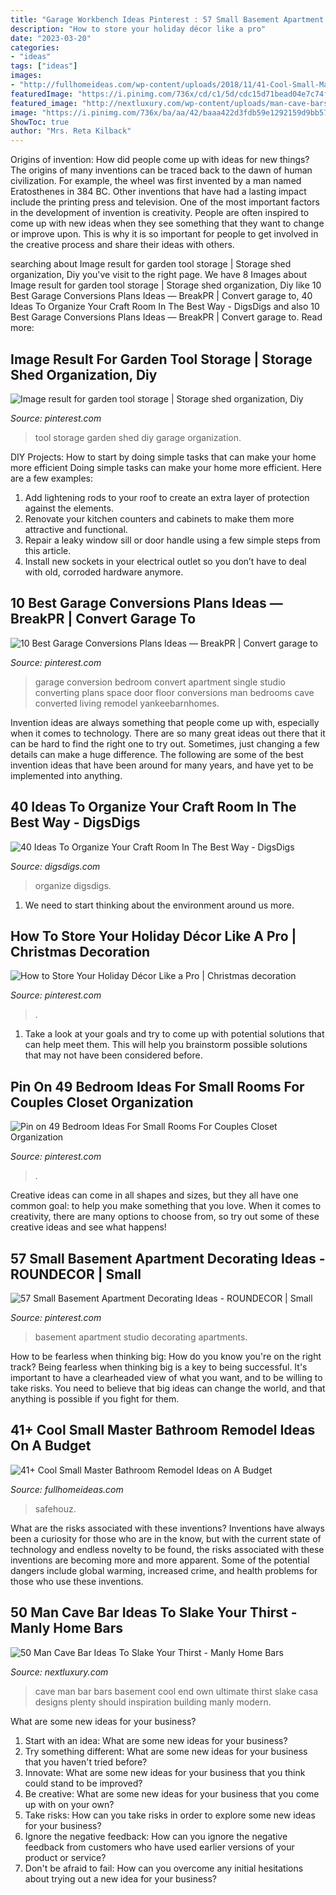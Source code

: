```yaml
---
title: "Garage Workbench Ideas Pinterest : 57 Small Basement Apartment Decorating Ideas"
description: "How to store your holiday décor like a pro"
date: "2023-03-20"
categories:
- "ideas"
tags: ["ideas"]
images:
- "http://fullhomeideas.com/wp-content/uploads/2018/11/41-Cool-Small-Master-Bathroom-Remodel-Ideas-on-A-Budget-41-640x961.jpg"
featuredImage: "https://i.pinimg.com/736x/cd/c1/5d/cdc15d71bead04e7c74f20e6c6c59579.jpg"
featured_image: "http://nextluxury.com/wp-content/uploads/man-cave-bars-for-a-mans-home.jpg"
image: "https://i.pinimg.com/736x/ba/aa/42/baaa422d3fdb59e1292159d9bb57b1ec.jpg"
ShowToc: true
author: "Mrs. Reta Kilback"
---
```



Origins of invention: How did people come up with ideas for new things?
The origins of many inventions can be traced back to the dawn of human civilization. For example, the wheel was first invented by a man named Eratosthenes in 384 BC. Other inventions that have had a lasting impact include the printing press and television. 
One of the most important factors in the development of invention is creativity. People are often inspired to come up with new ideas when they see something that they want to change or improve upon. This is why it is so important for people to get involved in the creative process and share their ideas with others.

	

		
searching about Image result for garden tool storage | Storage shed organization, Diy you've visit to the right page. We have 8 Images about Image result for garden tool storage | Storage shed organization, Diy like 10 Best Garage Conversions Plans Ideas — BreakPR | Convert garage to, 40 Ideas To Organize Your Craft Room In The Best Way - DigsDigs and also 10 Best Garage Conversions Plans Ideas — BreakPR | Convert garage to. Read more:
		
    
## Image Result For Garden Tool Storage | Storage Shed Organization, Diy

<img loading=lazy src="https://i.pinimg.com/736x/ba/aa/42/baaa422d3fdb59e1292159d9bb57b1ec.jpg" onerror="this.onerror=null;this.src='https://tse1.mm.bing.net/th?id=OIP.WBXDwBfreK_V2WWtgycjBgHaJ3&amp;pid=15.1';" alt="Image result for garden tool storage | Storage shed organization, Diy">

_Source: pinterest.com_

>tool storage garden shed diy garage organization. 

	

DIY Projects: How to start by doing simple tasks that can make your home more efficient
Doing simple tasks can make your home more efficient. Here are a few examples:
1. Add lightening rods to your roof to create an extra layer of protection against the elements.
2. Renovate your kitchen counters and cabinets to make them more attractive and functional.
3. Repair a leaky window sill or door handle using a few simple steps from this article. 
4. Install new sockets in your electrical outlet so you don’t have to deal with old, corroded hardware anymore.

    
## 10 Best Garage Conversions Plans Ideas — BreakPR | Convert Garage To

<img loading=lazy src="https://i.pinimg.com/736x/ce/34/17/ce3417604b5439586c67e0088f04f6d8.jpg" onerror="this.onerror=null;this.src='https://tse1.mm.bing.net/th?id=OIP.XNQzc7ZUVLl08LLJ3TrYPAHaLE&amp;pid=15.1';" alt="10 Best Garage Conversions Plans Ideas — BreakPR | Convert garage to">

_Source: pinterest.com_

>garage conversion bedroom convert apartment single studio converting plans space door floor conversions man bedrooms cave converted living remodel yankeebarnhomes. 

	

Invention ideas are always something that people come up with, especially when it comes to technology. There are so many great ideas out there that it can be hard to find the right one to try out. Sometimes, just changing a few details can make a huge difference. The following are some of the best invention ideas that have been around for many years, and have yet to be implemented into anything.

    
## 40 Ideas To Organize Your Craft Room In The Best Way - DigsDigs

<img loading=lazy src="https://www.digsdigs.com/photos/ideas-to-organize-your-craft-room-in-the-best-way-3-554x831.jpg" onerror="this.onerror=null;this.src='https://tse4.mm.bing.net/th?id=OIP.qyUneWviEOiSvOMeyrYLqAHaLH&amp;pid=15.1';" alt="40 Ideas To Organize Your Craft Room In The Best Way - DigsDigs">

_Source: digsdigs.com_

>organize digsdigs. 

	

1. We need to start thinking about the environment around us more.

    
## How To Store Your Holiday Décor Like A Pro | Christmas Decoration

<img loading=lazy src="https://i.pinimg.com/736x/48/85/1e/48851e482446e2c4d66f065c9887c89c.jpg" onerror="this.onerror=null;this.src='https://tse4.mm.bing.net/th?id=OIP.t2F95WnTf5nqOR_8ljebcQHaLH&amp;pid=15.1';" alt="How to Store Your Holiday Décor Like a Pro | Christmas decoration">

_Source: pinterest.com_

>. 

	

1. Take a look at your goals and try to come up with potential solutions that can help meet them. This will help you brainstorm possible solutions that may not have been considered before.

    
## Pin On 49 Bedroom Ideas For Small Rooms For Couples Closet Organization

<img loading=lazy src="https://i.pinimg.com/736x/cd/c1/5d/cdc15d71bead04e7c74f20e6c6c59579.jpg" onerror="this.onerror=null;this.src='https://tse2.mm.bing.net/th?id=OIP.haIHmmtU8dg8LJCd1iZIxAHaJ-&amp;pid=15.1';" alt="Pin on 49 Bedroom Ideas For Small Rooms For Couples Closet Organization">

_Source: pinterest.com_

>. 

	

Creative ideas can come in all shapes and sizes, but they all have one common goal: to help you make something that you love. When it comes to creativity, there are many options to choose from, so try out some of these creative ideas and see what happens!

    
## 57 Small Basement Apartment Decorating Ideas - ROUNDECOR | Small

<img loading=lazy src="https://i.pinimg.com/736x/52/a2/76/52a27641a64c50df073167dfb404842d.jpg" onerror="this.onerror=null;this.src='https://tse3.mm.bing.net/th?id=OIP.agk-WBac3SosPS1_Bf6GyQHaJ3&amp;pid=15.1';" alt="57 Small Basement Apartment Decorating Ideas - ROUNDECOR | Small">

_Source: pinterest.com_

>basement apartment studio decorating apartments. 

	

How to be fearless when thinking big: How do you know you're on the right track?
Being fearless when thinking big is a key to being successful. It's important to have a clearheaded view of what you want, and to be willing to take risks. You need to believe that big ideas can change the world, and that anything is possible if you fight for them.

    
## 41+ Cool Small Master Bathroom Remodel Ideas On A Budget

<img loading=lazy src="http://fullhomeideas.com/wp-content/uploads/2018/11/41-Cool-Small-Master-Bathroom-Remodel-Ideas-on-A-Budget-41-640x961.jpg" onerror="this.onerror=null;this.src='https://tse4.mm.bing.net/th?id=OIP.R2QSuKRk3XPFx0IvVFmrhAHaLH&amp;pid=15.1';" alt="41+ Cool Small Master Bathroom Remodel Ideas on A Budget">

_Source: fullhomeideas.com_

>safehouz. 

	

What are the risks associated with these inventions?
Inventions have always been a curiosity for those who are in the know, but with the current state of technology and endless novelty to be found, the risks associated with these inventions are becoming more and more apparent. Some of the potential dangers include global warming, increased crime, and health problems for those who use these inventions.

    
## 50 Man Cave Bar Ideas To Slake Your Thirst - Manly Home Bars

<img loading=lazy src="http://nextluxury.com/wp-content/uploads/man-cave-bars-for-a-mans-home.jpg" onerror="this.onerror=null;this.src='https://tse2.mm.bing.net/th?id=OIP.X5qtlRPq7CjijYBsDswmdwAAAA&amp;pid=15.1';" alt="50 Man Cave Bar Ideas To Slake Your Thirst - Manly Home Bars">

_Source: nextluxury.com_

>cave man bar bars basement cool end own ultimate thirst slake casa designs plenty should inspiration building manly modern. 

	

What are some new ideas for your business?
1. Start with an idea: What are some new ideas for your business? 
2. Try something different: What are some new ideas for your business that you haven't tried before? 
3. Innovate: What are some new ideas for your business that you think could stand to be improved? 
4. Be creative: What are some new ideas for your business that you come up with on your own? 
5. Take risks: How can you take risks in order to explore some new ideas for your business? 
6. Ignore the negative feedback: How can you ignore the negative feedback from customers who have used earlier versions of your product or service? 
7. Don't be afraid to fail: How can you overcome any initial hesitations about trying out a new idea for your business?


